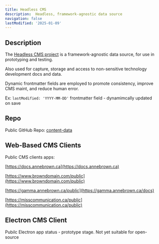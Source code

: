 ```yaml
---
title: Headless CMS
description:  Headless, framework-agnostic data source
navigation: false
lastModified: '2025-01-09'
---
```


## Description

The [Headless CMS project](https://github.com/annebrown/dotfiles) is a framework-agnostic data source, for use in prototyping and testing.

Also used for capture, storage and access to non-sensitive technology development docs and data.

Dynamic frontmatter fields are employed to promote consistency, improve CMS maint, and reduce human error.

Ex: `lastModified: 'YYYY-MM-DD'` frontmatter field - dynamimcally updated on save

## Repo

Public GitHub Repo: [content-data](https://github.com/annebrown/content-data)

##  Web-Based CMS Clients

Public CMS clients apps:

[https://docs.annebrown.ca](https://docs.annebrown.ca)

[https://www.browndomain.com/public](https://www.browndomain.com/public)

[https://gamma.annebrown.ca/public](https://gamma.annebrown.ca/docs)

[https://misscommunication.ca/public](https://misscommunication.ca/public)

## Electron CMS Client

Pubilc Electron app status - prototype stage.  Not yet suitable for open-source
